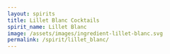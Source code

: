 ```yaml
---
layout: spirits
title: Lillet Blanc Cocktails
spirit_name: Lillet Blanc
image: /assets/images/ingredient-lillet-blanc.svg
permalink: /spirit/lillet_blanc/
---
```

